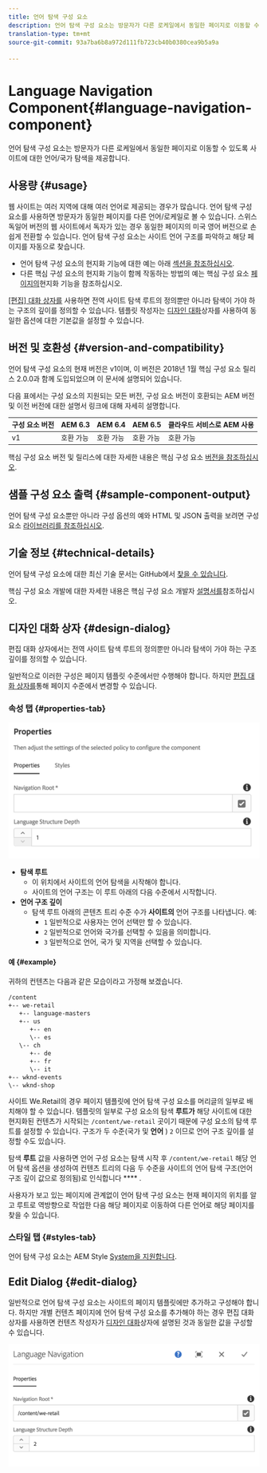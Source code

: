 ```yaml
---
title: 언어 탐색 구성 요소
description: 언어 탐색 구성 요소는 방문자가 다른 로케일에서 동일한 페이지로 이동할 수 있도록 사이트에 대한 언어/국가 탐색을 제공합니다.
translation-type: tm+mt
source-git-commit: 93a7ba6b8a972d111fb723cb40b0380cea9b5a9a

---
```



# Language Navigation Component{#language-navigation-component}

언어 탐색 구성 요소는 방문자가 다른 로케일에서 동일한 페이지로 이동할 수 있도록 사이트에 대한 언어/국가 탐색을 제공합니다.

## 사용량 {#usage}

웹 사이트는 여러 지역에 대해 여러 언어로 제공되는 경우가 많습니다. 언어 탐색 구성 요소를 사용하면 방문자가 동일한 페이지를 다른 언어/로케일로 볼 수 있습니다. 스위스 독일어 버전의 웹 사이트에서 독자가 있는 경우 동일한 페이지의 미국 영어 버전으로 손쉽게 전환할 수 있습니다. 언어 탐색 구성 요소는 사이트 언어 구조를 파악하고 해당 페이지를 자동으로 찾습니다.

* 언어 탐색 구성 요소의 현지화 기능에 대한 예는 아래 [섹션을 참조하십시오](#example).
* 다른 핵심 구성 요소의 현지화 기능이 함께 작동하는 방법의 예는 핵심 구성 요소 [페이지의](/help/get-started/localization.md)현지화 기능을 참조하십시오.

[ [편집] 대화 상자를](#edit-dialog) 사용하면 전역 사이트 탐색 루트의 정의뿐만 아니라 탐색이 가야 하는 구조의 깊이를 정의할 수 있습니다. 템플릿 작성자는 [디자인 대화](#design-dialog)상자를 사용하여 동일한 옵션에 대한 기본값을 설정할 수 있습니다.

## 버전 및 호환성 {#version-and-compatibility}

언어 탐색 구성 요소의 현재 버전은 v1이며, 이 버전은 2018년 1월 핵심 구성 요소 릴리스 2.0.0과 함께 도입되었으며 이 문서에 설명되어 있습니다.

다음 표에서는 구성 요소의 지원되는 모든 버전, 구성 요소 버전이 호환되는 AEM 버전 및 이전 버전에 대한 설명서 링크에 대해 자세히 설명합니다.

| 구성 요소 버전 | AEM 6.3 | AEM 6.4 | AEM 6.5 | 클라우드 서비스로 AEM 사용 |
|--- |--- |--- |--- |---|
| v1 | 호환 가능 | 호환 가능 | 호환 가능 | 호환 가능 |

핵심 구성 요소 버전 및 릴리스에 대한 자세한 내용은 핵심 구성 요소 [버전을 참조하십시오](/help/versions.md).

## 샘플 구성 요소 출력 {#sample-component-output}

언어 탐색 구성 요소뿐만 아니라 구성 옵션의 예와 HTML 및 JSON 출력을 보려면 구성 요소 [라이브러리를 참조하십시오](https://adobe.com/go/aem_cmp_library_langnav).

## 기술 정보 {#technical-details}

언어 탐색 구성 요소에 대한 최신 기술 문서는 GitHub에서 [찾을 수 있습니다](https://adobe.com/go/aem_cmp_tech_langnav_v1).

핵심 구성 요소 개발에 대한 자세한 내용은 핵심 구성 요소 개발자 [설명서를](/help/developing/overview.md)참조하십시오.

## 디자인 대화 상자 {#design-dialog}

편집 대화 상자에서는 전역 사이트 탐색 루트의 정의뿐만 아니라 탐색이 가야 하는 구조 깊이를 정의할 수 있습니다.

일반적으로 이러한 구성은 페이지 템플릿 수준에서만 수행해야 합니다. 하지만 [편집 대화 상자를](#edit-dialog)통해 페이지 수준에서 변경할 수 있습니다.

### 속성 탭 {#properties-tab}

![](/help/assets/screen_shot_2018-01-12at133642.png)

* **탐색 루트**
   * 이 위치에서 사이트의 언어 탐색을 시작해야 합니다.
   * 사이트의 언어 구조는 이 루트 아래의 다음 수준에서 시작합니다.
* **언어 구조 깊이**
   * 탐색 루트 아래의 콘텐츠 트리 수준 수가 **사이트의** 언어 구조를 나타냅니다. 예:
      * `1` 일반적으로 사용자는 언어 선택만 할 수 있습니다.
      * `2` 일반적으로 언어와 국가를 선택할 수 있음을 의미합니다.
      * `3` 일반적으로 언어, 국가 및 지역을 선택할 수 있습니다.

#### 예 {#example}

귀하의 컨텐츠는 다음과 같은 모습이라고 가정해 보겠습니다.

```
/content
+-- we-retail
   +-- language-masters
   +-- us
      +-- en
      \-- es
   \-- ch
      +-- de
      +-- fr
      \-- it
+-- wknd-events
\-- wknd-shop
```

사이트 We.Retail의 경우 페이지 템플릿에 언어 탐색 구성 요소를 머리글의 일부로 배치해야 할 수 있습니다. 템플릿의 일부로 구성 요소의 탐색 **루트가** 해당 사이트에 대한 현지화된 컨텐츠가 시작되는 `/content/we-retail` 곳이기 때문에 구성 요소의 탐색 루트를 설정할 수 있습니다. 구조가 두 수준(국가 및 **언어** ) `2` 이므로 언어 구조 깊이를 설정할 수도 있습니다.

탐색 **루트** 값을 사용하면 언어 구성 요소는 탐색 시작 후 `/content/we-retail` 해당 언어 탐색 옵션을 생성하여 컨텐츠 트리의 다음 두 수준을 사이트의 언어 탐색 구조(언어 구조 깊이 값으로 정의됨)로 인식합니다 **** .

사용자가 보고 있는 페이지에 관계없이 언어 탐색 구성 요소는 현재 페이지의 위치를 알고 루트로 역방향으로 작업한 다음 해당 페이지로 이동하여 다른 언어로 해당 페이지를 찾을 수 있습니다.

### 스타일 탭 {#styles-tab}

언어 탐색 구성 요소는 AEM Style [System을 지원합니다](/help/get-started/authoring.md#component-styling).

## Edit Dialog {#edit-dialog}

일반적으로 언어 탐색 구성 요소는 사이트의 페이지 템플릿에만 추가하고 구성해야 합니다. 하지만 개별 컨텐츠 페이지에 언어 탐색 구성 요소를 추가해야 하는 경우 편집 대화 상자를 사용하면 컨텐츠 작성자가 [디자인 대화](#design-dialog)상자에 설명된 것과 동일한 값을 구성할 수 있습니다.

![](/help/assets/screen_shot_2018-01-12at133353.png)
